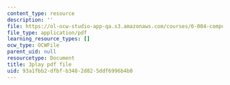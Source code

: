 ```yaml
---
content_type: resource
description: ''
file: https://ol-ocw-studio-app-qa.s3.amazonaws.com/courses/6-004-computation-structures-spring-2017/93a1fbb2dfbfb3482d825ddf6996b4b0_Bzqpuuoq4bI.pdf
file_type: application/pdf
learning_resource_types: []
ocw_type: OCWFile
parent_uid: null
resourcetype: Document
title: 3play pdf file
uid: 93a1fbb2-dfbf-b348-2d82-5ddf6996b4b0
---
```

